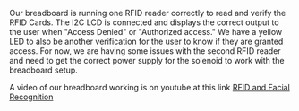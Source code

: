Our breadboard is running one RFID reader correctly to read and verify the RFID Cards. The I2C LCD is connected and displays the
correct output to the user when "Access Denied" or "Authorized access." We have a yellow LED to also be another verification for the 
user to know if they are granted access. For now, we are having some issues with the second RFID reader and need to get the correct 
power supply for the solenoid to work with the breadboard setup.

A video of our breadboard working is on youtube at this link
[RFID and Facial Recognition](https://youtu.be/yJKnMJHlXBU)
